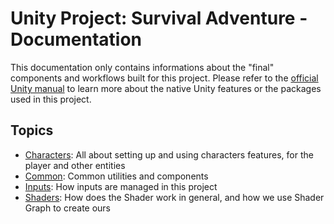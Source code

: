 # Unity Project: Survival Adventure - Documentation

This documentation only contains informations about the "final" components and workflows built for this project. Please refer to the [official Unity manual](https://docs.unity3d.com/Manual/index.html) to learn more about the native Unity features or the packages used in this project.

## Topics

- [Characters](./Characters/README.md): All about setting up and using characters features, for the player and other entities
- [Common](./Common/README.md): Common utilities and components
- [Inputs](./Inputs/README.md): How inputs are managed in this project
- [Shaders](./Shaders/README.md): How does the Shader work in general, and how we use Shader Graph to create ours